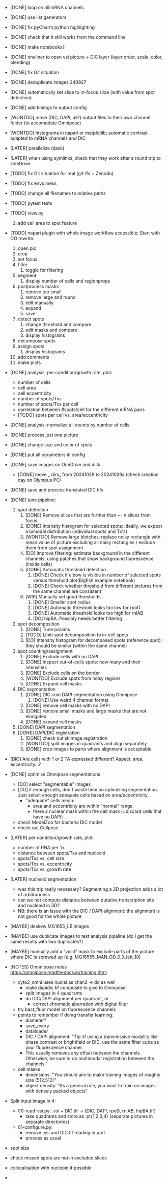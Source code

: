 - [DONE] loop on all mRNA channels
- [DONE] use list generators
- [DONE] fix pyCharm python highlighting
- [DONE] check that it still works from the command line
- [DONE] make notebooks?
- [DONE] oneliner to open vsi picture + DIC layer (layer order, scale, color, blending)
- [DONE] fix Git situation
- [DONE] deduplicate images 240927
- [DONE] automatically set slice to in-focus slice (with value from spot detection)
- [DONE] add timings to output config
- [WONTDO] move (DIC, DAPI, all?) output files to their own channel folder (to accomodate Omnipose)
- [WONTDO] histograms in napari or matplotlib; automatic contrast adapted to mRNA channels and DIC
- [LATER] parallelize (dask)
- [LATER] when using symlinks, check that they work after a round trip to OneDrive
- [TODO] fix Git situation for real (git-lfs + Zenodo)
- [TODO] fix envs mess
- [TODO] change all filenames to relative paths
- [TODO] pytest tests
- [TODO] view.py
  1. add cell area to spot feature 
- [TODO] napari plugin with whole image workflow accessible:
Start with OO rewrite.
  1. open pic
  2. crop
  3. set focus
  4. filter
     1. toggle for filtering
  5. segment
     1. display number of cells and regionprops
  6. postprocess masks
     1. remove too small
     2. remove large and round
     3. edit manually
     4. expand
     5. save 
  7. detect spots
     1. change threshold and compare
     2. edit masks and compare
     3. display histograms
  8. decompose spots
  9. assign spots
     1. display histograms
  10. add comments 
  11. make plots
- [DONE] analysis: per condition/growth rate, plot:
  - number of cells
  - cell area
  - cell eccentricity
  - number of spots/Txs
  - number of spots/Txs per cell
  - correlation between #spots/cell for the different mRNA pairs
  - [TODO] spots per cell vs. area/eccentricity
- [DONE] analysis: normalize all counts by number of cells
- [DONE] process just one picture
- [DONE] change size and color of spots 
- [DONE] put all parameters in config
- [DONE] save images on OneDrive and disk
    - [DONE] move _ dirs_ from 20241029 to 20241029a (check creation day on Olympus PC)
- [DONE] save and process translated DIC tifs
- [DONE] tune pipeline:
  1. spot detection
     1. [DONE] Remove slices that are further than +- n slices from focus
     2. [DONE] Intensity histogram for selected spots: ideally, we expect a bimodal distribution (individual spots and Tx's)
     3. [WONTDO] Remove large blotches: replace noisy rectangle with mean value of picture excluding all noisy rectangles / exclude them from spot assignment
     4. [DO] Improve filtering: estimate background in the different channels, using patches that show background fluorescence (inside cells)
     5. [DONE] Automatic threshold detection
        1. [DONE] Check if elbow is visible in number of selected spots versus threshold plot(Bigfish example notebook)
        2. [DONE] Check whether threshold from different pictures from the same channel are consistent
     6. [WIP] Manually set good thresholds
        1. [DONE] Smaller spot radius
        2. [DONE] Automatic threshold looks too low for rpoD
        3. [DONE] Automatic threshold looks too high for rnlAB
        4. [DO] hipBA. Possibly needs better filtering
  2. spot decomposition
     1. [DONE] Tune params
     2. [TODO] Limit spot decomposition to in-cell spots
     2. [DO] Intensity histogram for decomposed spots (reference spot): they should be similar (within the same channel)
  3. spot counting/assignment 
     1. [DONE] Exclude cells with no DAPI
     2. [DONE] Inspect out-of-cells spots: how many and their intensities
     3. [DONE] Exclude cells on the border
     4. [WONTDO] Exclude spots from noisy regions
     5. [DONE] Expand cell masks
  4. DIC segmentation
     1. [DONE] DIC cum DAPI segmentation using Omnipose
        1. [DONE] Use weird 4 channel format
     2. [DONE] remove cell masks with no DAPI
     3. [DONE] remove small masks and large masks that are not elongated
     4. [DONE] expand cell masks
  5. [DONE] DAPI segmentation
  6. [DONE] DAPI/DIC registration 
     1. [DONE] check out skimage.registration
     2. [WONTDO] split images in quadrants and align separately
     3. [DONE] crop images to parts where alignment is acceptable
- [BIO] Are cells with 1 or 2 TA expressed different? Aspect, area, eccentricity...?
- [DONE] optimise Omnipose segmentations
  - [DO] select "segmentable" images
  - [DO] if enough cells, don't waste time on optimizing segmentation. Just select enough adequate cells based on area/eccentricity. 
    - "adequate" cells mean:
      - area and eccentricity are within "normal" range
      - there a nuclear mask within the cell mask (=discard cells that have no DAPI)
  - check ModelZoo for bacteria DIC model
  - check out Cellpose
- [LATER] per condition/growth rate, plot:
  - number of RNA per Tx
  - distance between spots/Txs and nucleoid
  - spots/Txs vs. cell size
  - spots/Txs vs. eccentricity
  - spots/Txs vs. growth rate
- [LATER] nucleoid segmentation
  - was this trip really necessary? Segmenting a 2D projection adds a lot of arbitrariness
  - can we not compute distance between putative transcription site and nucleoid in 3D?
  - NB: there is an issue with the DIC / DAPI alignment: the alignment is not good for the whole picture
- [MAYBE] deskew MG1655_LB images
- [MAYBE] use duplicate images to test analysis pipeline (do I get the same results with two duplicates?)
- [MAYBE] manually add a "valid" mask to exclude parts of the picture where DIC is screwed up (e.g. MG16555_MAN_OD_0.3_left_10)
- [NOTES] Omnnipose notes https://omnipose.readthedocs.io/training.html
  - cyto2_omni uses nuclei as chan2 -> do as well
    - make dapidic.tif composite to give to Omnipose
    - split images in 4 quadrants
    - do DIC/DAPI alignment per quadrant, or
      - correct chromatic aberration with digital filter
  - try bact_fluor model on fluorescence channels
  - points to remember if doing transfer learning:
    - diameter?
    - save_every
    - dataloader
    - DIC / DAPI alignment: "Tip :If using a transmissive modality like phase contrast or brightfield or DIC, use the same filter cube as your fluorescence channel. 
    - This usually removes any offset between the channels. Otherwise, be sure to do multimodal registration between the channels."
  - cell masks
    - dimensions: "You should aim to make training images of roughly size (512,512)"
    - object density: "As a general rule, you want to train on images with densely packed objects"
- Split input image in 4:
  - 00-read-vsi.py: .vsi + DIC.tif -> {DIC, DAPI, rpoD, rnlAB, hipBA.tif}
    - take quadrants and store as .pt{1,2,3,4} (separate pictures in separate directories)
  - 01-configure.py: 
    - remove .vsi and DIC.tif reading in part
    - process as usual


- spot size
- check missed spots are not in excluded slices
- colocalisation with nucleoid if possible
- 